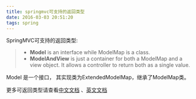 ```yaml
---
title: springmvc可支持的返回类型
date: 2016-03-03 20:51:20
tags: spring
---
```


SpringMVC可支持的返回类型:

<!--more-->

>- **Model** is an interface while ModelMap is a class.
>- **ModelAndView** is just a container for both a ModelMap and a view object. It allows a controller to return both as a single value.

Model 是一个接口， 其实现类为ExtendedModelMap，继承了ModelMap类。 

更多可返回类型请查看[中文文档](http://spring.cndocs.tk/mvc.html#mvc-ann-return-types) 、[英文文档](http://docs.spring.io/spring/docs/current/spring-framework-reference/htmlsingle/#mvc-ann-return-types)